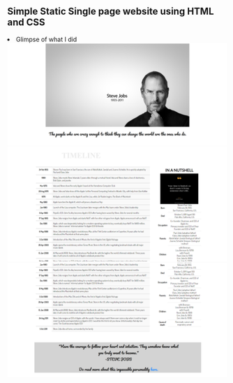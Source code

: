 <h2>Simple Static Single page website using HTML and CSS</h2>

<li>Glimpse of what I did</li>
<img src="ss1.png"></img>
<br />
<img src="ss2.png"></img>
<br />
<img src="ss3.png"></img>
